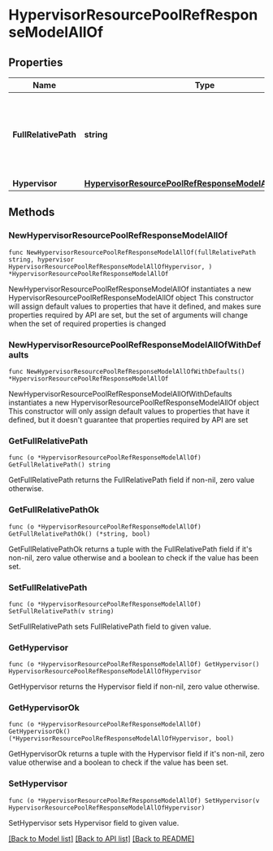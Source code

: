 # HypervisorResourcePoolRefResponseModelAllOf

## Properties

Name | Type | Description | Notes
------------ | ------------- | ------------- | -------------
**FullRelativePath** | **string** | Full path to the resources within the resource pool, including the hypervisor, relative to the root of the API. Example: &#x60;Hypervisors/{{hypervisor id}}/ResourcePools/{{resource pool id}}/Resources&#x60; | 
**Hypervisor** | [**HypervisorResourcePoolRefResponseModelAllOfHypervisor**](HypervisorResourcePoolRefResponseModelAllOfHypervisor.md) |  | 

## Methods

### NewHypervisorResourcePoolRefResponseModelAllOf

`func NewHypervisorResourcePoolRefResponseModelAllOf(fullRelativePath string, hypervisor HypervisorResourcePoolRefResponseModelAllOfHypervisor, ) *HypervisorResourcePoolRefResponseModelAllOf`

NewHypervisorResourcePoolRefResponseModelAllOf instantiates a new HypervisorResourcePoolRefResponseModelAllOf object
This constructor will assign default values to properties that have it defined,
and makes sure properties required by API are set, but the set of arguments
will change when the set of required properties is changed

### NewHypervisorResourcePoolRefResponseModelAllOfWithDefaults

`func NewHypervisorResourcePoolRefResponseModelAllOfWithDefaults() *HypervisorResourcePoolRefResponseModelAllOf`

NewHypervisorResourcePoolRefResponseModelAllOfWithDefaults instantiates a new HypervisorResourcePoolRefResponseModelAllOf object
This constructor will only assign default values to properties that have it defined,
but it doesn't guarantee that properties required by API are set

### GetFullRelativePath

`func (o *HypervisorResourcePoolRefResponseModelAllOf) GetFullRelativePath() string`

GetFullRelativePath returns the FullRelativePath field if non-nil, zero value otherwise.

### GetFullRelativePathOk

`func (o *HypervisorResourcePoolRefResponseModelAllOf) GetFullRelativePathOk() (*string, bool)`

GetFullRelativePathOk returns a tuple with the FullRelativePath field if it's non-nil, zero value otherwise
and a boolean to check if the value has been set.

### SetFullRelativePath

`func (o *HypervisorResourcePoolRefResponseModelAllOf) SetFullRelativePath(v string)`

SetFullRelativePath sets FullRelativePath field to given value.


### GetHypervisor

`func (o *HypervisorResourcePoolRefResponseModelAllOf) GetHypervisor() HypervisorResourcePoolRefResponseModelAllOfHypervisor`

GetHypervisor returns the Hypervisor field if non-nil, zero value otherwise.

### GetHypervisorOk

`func (o *HypervisorResourcePoolRefResponseModelAllOf) GetHypervisorOk() (*HypervisorResourcePoolRefResponseModelAllOfHypervisor, bool)`

GetHypervisorOk returns a tuple with the Hypervisor field if it's non-nil, zero value otherwise
and a boolean to check if the value has been set.

### SetHypervisor

`func (o *HypervisorResourcePoolRefResponseModelAllOf) SetHypervisor(v HypervisorResourcePoolRefResponseModelAllOfHypervisor)`

SetHypervisor sets Hypervisor field to given value.



[[Back to Model list]](../README.md#documentation-for-models) [[Back to API list]](../README.md#documentation-for-api-endpoints) [[Back to README]](../README.md)



